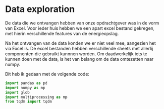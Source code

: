# Data exploration

De data die we ontvangen hebben van onze opdrachtgever was in de vorm van Excel. Voor ieder huis hebben we een apart excel bestand gekregen, met hierin verschillende features van de energieopslag. 

Na het ontvangen van de data konden we er niet veel mee, aangezien het via Excel is. De excel bestanden hebben verschillende sheets met allerlij componenten die gebruikt kunnnen worden. Om daadwerkelijk iets te kunnen doen met de data, is het van belang om de data omtezetten naar numpy. 

Dit heb ik gedaan met de volgende code:
 ```python
 import pandas as pd
import numpy as np
import glob
import multiprocessing as mp
from tqdm import tqdm
```
